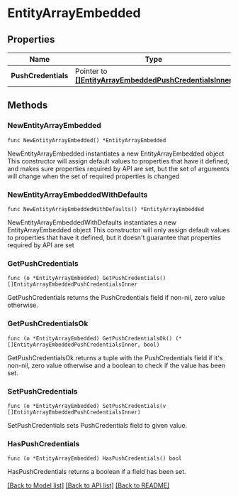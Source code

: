 # EntityArrayEmbedded

## Properties

Name | Type | Description | Notes
------------ | ------------- | ------------- | -------------
**PushCredentials** | Pointer to [**[]EntityArrayEmbeddedPushCredentialsInner**](EntityArrayEmbeddedPushCredentialsInner.md) |  | [optional] 

## Methods

### NewEntityArrayEmbedded

`func NewEntityArrayEmbedded() *EntityArrayEmbedded`

NewEntityArrayEmbedded instantiates a new EntityArrayEmbedded object
This constructor will assign default values to properties that have it defined,
and makes sure properties required by API are set, but the set of arguments
will change when the set of required properties is changed

### NewEntityArrayEmbeddedWithDefaults

`func NewEntityArrayEmbeddedWithDefaults() *EntityArrayEmbedded`

NewEntityArrayEmbeddedWithDefaults instantiates a new EntityArrayEmbedded object
This constructor will only assign default values to properties that have it defined,
but it doesn't guarantee that properties required by API are set

### GetPushCredentials

`func (o *EntityArrayEmbedded) GetPushCredentials() []EntityArrayEmbeddedPushCredentialsInner`

GetPushCredentials returns the PushCredentials field if non-nil, zero value otherwise.

### GetPushCredentialsOk

`func (o *EntityArrayEmbedded) GetPushCredentialsOk() (*[]EntityArrayEmbeddedPushCredentialsInner, bool)`

GetPushCredentialsOk returns a tuple with the PushCredentials field if it's non-nil, zero value otherwise
and a boolean to check if the value has been set.

### SetPushCredentials

`func (o *EntityArrayEmbedded) SetPushCredentials(v []EntityArrayEmbeddedPushCredentialsInner)`

SetPushCredentials sets PushCredentials field to given value.

### HasPushCredentials

`func (o *EntityArrayEmbedded) HasPushCredentials() bool`

HasPushCredentials returns a boolean if a field has been set.


[[Back to Model list]](../README.md#documentation-for-models) [[Back to API list]](../README.md#documentation-for-api-endpoints) [[Back to README]](../README.md)


